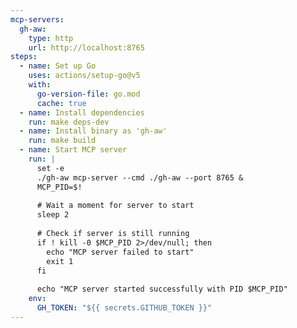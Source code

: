 ```yaml
---
mcp-servers:
  gh-aw:
    type: http
    url: http://localhost:8765
steps:
  - name: Set up Go
    uses: actions/setup-go@v5
    with:
      go-version-file: go.mod
      cache: true
  - name: Install dependencies
    run: make deps-dev
  - name: Install binary as 'gh-aw'
    run: make build
  - name: Start MCP server
    run: |
      set -e
      ./gh-aw mcp-server --cmd ./gh-aw --port 8765 &
      MCP_PID=$!
      
      # Wait a moment for server to start
      sleep 2
      
      # Check if server is still running
      if ! kill -0 $MCP_PID 2>/dev/null; then
        echo "MCP server failed to start"
        exit 1
      fi
      
      echo "MCP server started successfully with PID $MCP_PID"
    env:
      GH_TOKEN: "${{ secrets.GITHUB_TOKEN }}"
---
```

